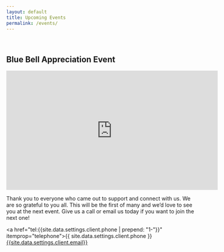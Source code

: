 ```yaml
---
layout: default
title: Upcoming Events
permalink: /events/
---
```

<br>


<h2>Blue Bell Appreciation Event</h2>

<iframe width="560" height="315" src="https://www.youtube.com/embed/jqX47heQMVM" title="YouTube video player" frameborder="0" allow="accelerometer; autoplay; clipboard-write; encrypted-media; gyroscope; picture-in-picture" allowfullscreen></iframe>

<p>Thank you to everyone who came out to support and connect with us. We are so grateful to you all. This will be the first of many and we’d love to see you at the next event. Give us a call or email us today if you want to join the next one!</p>

<a href="tel:{{site.data.settings.client.phone | prepend: "1-"}}" itemprop="telephone">{{ site.data.settings.client.phone }}</a>
<br><a href="mailto:{{site.data.settings.client.email}}">{{site.data.settings.client.email}}</a>